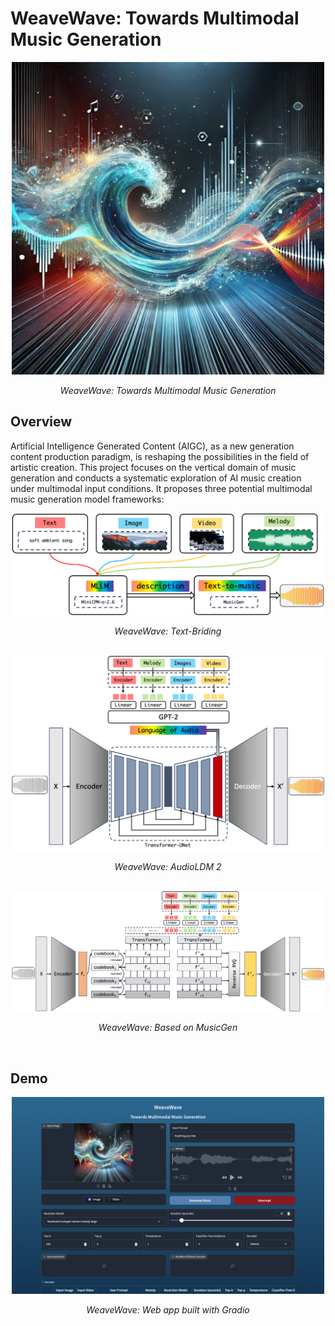 # WeaveWave: Towards Multimodal Music Generation

<div align="center">
   <img src="assets/logo/WeaveWave.png" alt="DSOTM" width="500px">
</div>
<p align="center">
   <i> WeaveWave: Towards Multimodal Music Generation </i>
</p>

## Overview

Artificial Intelligence Generated Content (AIGC), as a new generation content production paradigm, is reshaping the possibilities in the field of artistic creation. This project focuses on the vertical domain of music generation and conducts a systematic exploration of AI music creation under multimodal input conditions. It proposes three potential multimodal music generation model frameworks:

<div align="center">
   <img src="assets/media/frame-1.png" alt="frame-1" width="500px">
</div>
<p align="center">
   <i> WeaveWave: Text-Briding </i>
</p>

<br>

<div align="center">
   <img src="assets/media/frame-2.png" alt="frame-2" width="500px">
</div>
<p align="center">
   <i> WeaveWave: AudioLDM 2 </i>
</p>

<br>

<div align="center">
<img src="assets/media/frame-3.png" alt="frame-3" width="500px">
</div>
<p align="center">
   <i> WeaveWave: Based on MusicGen </i>
</p>

<br>

<!-- **autoregressive**
- MusicLM
- MusicGen
- ...

**non-autoregressive(LDM)**
- Stable Audio Open
- AudioLDM
- ...

<cite>[Audio Conditioning for Music Generation via Discrete Bottleneck Features](http://arxiv.org/abs/2407.12563)</cite>

### 2 directions:

understanding

generation -->

## Demo

<div align="center">
   <a href="assets/media/demo.mp4">
      <img src="assets/media/demo.png" alt="Demo" width="500px">
   </a>
</div>
<p align="center">
  <i> WeaveWave: Web app built with Gradio </i>
</p>

<!-- ### Review of Text-bridging multimodal music generation

其实，未尝不是一种 "end-to-end"

自然语言的力量，还没有被完全挖掘 -->

